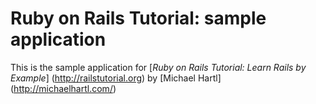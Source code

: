 # Ruby on Rails Tutorial: sample application
This is the sample application for 
[*Ruby on Rails Tutorial: Learn Rails by Example*] (http://railstutorial.org)
by [Michael Hartl] (http://michaelhartl.com/)